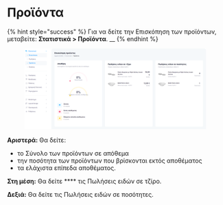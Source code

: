 # Προϊόντα

{% hint style="success" %}
Για να δείτε την Επισκόπηση των προϊόντων, μεταβείτε: **Στατιστικά > Προϊόντα**. __&#x20;
{% endhint %}

<figure><img src="../.gitbook/assets/ScreenHunter 52 (1).png" alt=""><figcaption></figcaption></figure>

**Αριστερά:** Θα δείτε:

* το Σύνολο των προϊόντων σε απόθεμα
* την ποσότητα των προϊόντων που βρίσκονται εκτός αποθέματος&#x20;
* τα ελάχιστα επίπεδα αποθέματος.&#x20;

**Στη μέση:** Θα δείτε **** τις Πωλήσεις ειδών σε τζίρο.

**Δεξιά:** Θα δείτε τις Πωλήσεις ειδών σε ποσότητες.



